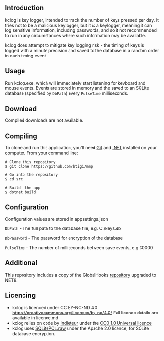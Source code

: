 ## Introduction

kclog is key logger, intended to track the number of keys pressed per day. It tries not to be a malicious keylogger, but it *is* a keylogger, meaning it can log sensitive information, including passwords, and so it not recommended to run in any circumstances where such information may be available.

kclog does attempt to mitigate key logging risk - the timing of keys is logged with a minute precision and saved to the database in a random order in each timing event.

## Usage

Run kclog.exe, which will immediately start listening for keyboard and mouse events. Events are stored in memory and the saved to an SQLite database (specified by `DbPath`) every `PulseTime` milliseconds.

## Download

Compiled downloads are not available.

## Compiling

To clone and run this application, you'll need [Git](https://git-scm.com) and [.NET](https://dotnet.microsoft.com/) installed on your computer. From your command line:

```
# Clone this repository
$ git clone https://github.com/btigi/mmp

# Go into the repository
$ cd src

# Build  the app
$ dotnet build
```

## Configuration

Configuration values are stored in appsettings.json

  `DbPath` - The full path to the database file, e.g. C:\keys.db

  `DbPassword` - The password for encryption of the database

  `PulseTime` - The number of milliseconds between save events, e.g 30000
  
## Additional

This repository includes a copy of the GlobalHooks [repository](https://github.com/Indieteur/GlobalHooks) upgraded to NET8.

## Licencing

- kclog is licenced under CC BY-NC-ND 4.0 https://creativecommons.org/licenses/by-nc/4.0/ Full licence details are available in licence.md
- kclog relies on code by [Indieteur](https://github.com/Indieteur/GlobalHooks) under the [CC0 1.0 Universal licence](https://creativecommons.org/publicdomain/zero/1.0/)
- kclog uses [SQLitePCL.raw](https://github.com/ericsink/SQLitePCL.raw) under the Apache 2.0 licence, for SQLite database encryption.